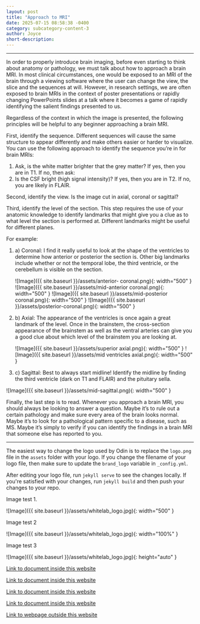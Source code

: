 ```yaml
---
layout: post
title: "Approach to MRI"
date: 2025-07-15 08:58:38 -0400
category: subcategory-content-3
author: Joyce
short-description: 
---
```


-----

In order to properly introduce brain imaging, before even starting to think about anatomy or pathology, we must talk about how to approach a brain MRI.
In most clinical circumstances, one would be exposed to an MRI of the brain through a viewing software where the user can change the view, the slice and the sequences at will. However, in research settings, we are often exposed to brain MRIs in the context of poster presentations or rapidly changing PowerPoints slides at a talk where it becomes a game of rapidly identifying the salient findings presented to us.

Regardless of the context in which the image is presented, the following principles will be helpful to any beginner approaching a brain MRI.

First, identify the sequence. Different sequences will cause the same structure to appear differently and make others easier or harder to visualize. You can use the following approach to identify the sequence you’re in for brain MRIs:

<ol>
  <li>Ask, is the white matter brighter that the grey matter? 
  If yes, then you are in T1. If no, then ask:</li>
  <li>Is the CSF bright (high signal intensity)?
  If yes, then you are in T2. If no, you are likely in FLAIR.</li>
</ol>


Second, identify the view. Is the image cut in axial, coronal or sagittal?

Third, identify the level of the section. This step requires the use of your anatomic knowledge to identify landmarks that might give you a clue as to what level the section is performed at. Different landmarks might be useful for different planes.

  For example:
  
  <ol>
  <li>  a)	Coronal: I find it really useful to look at the shape of the ventricles to determine how anterior or posterior the section is. Other big landmarks include whether or not the temporal lobe, the third ventricle, or the cerebellum is visible on the section.</li>
    
![Image]({{ site.baseurl }}/assets/anterior- coronal.png){: width="500" }
![Image]({{ site.baseurl }}/assets/mid-anterior coronal.png){: width="500" }
![Image]({{ site.baseurl }}/assets/mid-posterior coronal.png){: width="500" }
![Image]({{ site.baseurl }}/assets/posterior-coronal.png){: width="500" }
    
  <li>  b)	Axial: The appearance of the ventricles is once again a great landmark of the level. Once in the brainstem, the cross-section appearance of the brainstem as well as the ventral arteries can give you a good clue about which level of the brainstem you are looking at.</li>

![Image]({{ site.baseurl }}/assets/superior axial.png){: width="500" }
![Image]({{ site.baseurl }}/assets/mid ventricles axial.png){: width="500" }

  <li>c)	Sagittal: Best to always start midline! Identify the midline by finding the third ventricle (dark on T1 and FLAIR) and the pituitary sella.</li>
</ol>

![Image]({{ site.baseurl }}/assets/mid-sagittal.png){: width="500" }

  
Finally, the last step is to read. Whenever you approach a brain MRI, you should always be looking to answer a question. Maybe it’s to rule out a certain pathology and make sure every area of the brain looks normal. Maybe it’s to look for a pathological pattern specific to a disease, such as MS. Maybe it’s simply to verify if you can identify the findings in a brain MRI that someone else has reported to you.

----
The easiest way to change the logo used by Odin is to replace the `logo.png` file in the `assets` folder with your logo. If you change the filename of your logo file, then make sure to update the `brand_logo` variable in `_config.yml`.

After editing your logo file, run `jekyll serve` to see the changes locally. If you're satisfied with your changes, run `jekyll build` and then push your changes to your repo.

Image test 1.

![Image]({{ site.baseurl }}/assets/whitelab_logo.jpg){: width="500" }

Image test 2

![Image]({{ site.baseurl }}/assets/whitelab_logo.jpg){: width="100%" }

Image test 3

![Image]({{ site.baseurl }}/assets/whitelab_logo.jpg){: height="auto" }


<a href="{{ site.baseurl }}/about">Link to document inside this website</a>



<a href="{{ site.baseurl }}/content">Link to document inside this website</a>


<a href="{{ site.baseurl }}/subcategory-content-1">Link to document inside this website</a>


<a href="{{ site.baseurl }}/subcategory-content-1/first-content-post">Link to document inside this website</a>


<a href="https://en.namu.wiki/w/Find%20Love%20or%20Die%20Trying">Link to webpage outside this website</a>

<!-- need to double enter to start new lines -->
<!-- need to use the site baseurl in the curly brackets to make internal links work seamlessly -->
